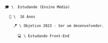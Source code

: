 



                        🎓 \  Estudande (Ensino Médio)
                           
                          🎉 \  16 Anos

                            🪁 \ Objetivo 2023 - Ser um desenvolvedor. 
                            
                              💻 \ Estudando Front-End

